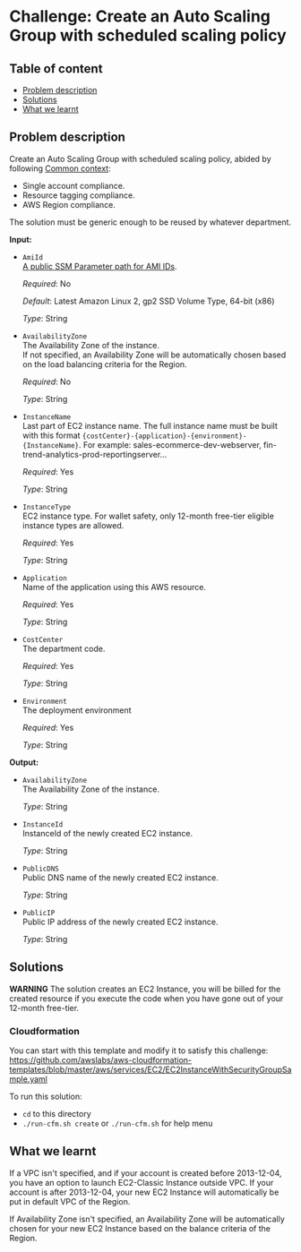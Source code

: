 # Challenge: Create an Auto Scaling Group with scheduled scaling policy

## Table of content
* [Problem description](#problem-description)
* [Solutions](#solutions)
* [What we learnt](#what-we-learnt)

## Problem description

Create an Auto Scaling Group with scheduled scaling policy, abided by following [Common context](../../../README.md#common-context):
  * Single account compliance.
  * Resource tagging compliance.
  * AWS Region compliance.

The solution must be generic enough to be reused by whatever department.

**Input:**
  * `AmiId`<br>
    [A public SSM Parameter path for AMI IDs](https://docs.aws.amazon.com/systems-manager/latest/userguide/parameter-store-public-parameters-ami.html).

    *Required*: No

    *Default*: Latest Amazon Linux 2, gp2 SSD Volume Type, 64-bit (x86)

    *Type*: String

  * `AvailabilityZone`<br>
    The Availability Zone of the instance.<br>
    If not specified, an Availability Zone will be automatically chosen based on
    the load balancing criteria for the Region.

    *Required*: No

    *Type*: String

  * `InstanceName`<br>
    Last part of EC2 instance name. The full instance name must be built with this format
    `{costCenter}-{application}-{environment}-{InstanceName}`. For example: sales-ecommerce-dev-webserver, fin-trend-analytics-prod-reportingserver...

    *Required*: Yes

    *Type*: String

  * `InstanceType`<br>
    EC2 instance type. For wallet safety, only 12-month free-tier eligible instance types are allowed.

    *Required*: Yes

    *Type*: String

  * `Application`<br>
    Name of the application using this AWS resource.

    *Required*: Yes

    *Type*: String

  * `CostCenter`<br>
    The department code.

    *Required*: Yes

    *Type*: String

  * `Environment`<br>
    The deployment environment

    *Required*: Yes

    *Type*: String

**Output:**
  * `AvailabilityZone`<br>
    The Availability Zone of the instance.

    *Type*: String

  * `InstanceId`<br>
    InstanceId of the newly created EC2 instance.

    *Type*: String

  * `PublicDNS`<br>
    Public DNS name of the newly created EC2 instance.

    *Type*: String

  * `PublicIP`<br>
    Public IP address of the newly created EC2 instance.

    *Type*: String

## Solutions

**WARNING** The solution creates an EC2 Instance, you will be billed for the created resource if you execute the code
when you have gone out of your 12-month free-tier.

### **Cloudformation**

You can start with this template and modify it to satisfy this challenge: https://github.com/awslabs/aws-cloudformation-templates/blob/master/aws/services/EC2/EC2InstanceWithSecurityGroupSample.yaml

To run this solution:
  - `cd` to this directory
  - `./run-cfm.sh create` or `./run-cfm.sh` for help menu

## What we learnt

If a VPC isn't specified, and if your account is created before 2013-12-04, you have an option to launch EC2-Classic Instance outside VPC. If your account is after 2013-12-04, your new EC2 Instance will automatically be put in default VPC of the Region.

If Availability Zone isn't specified, an Availability Zone will be automatically chosen for your new EC2 Instance based on the balance criteria of the Region.
